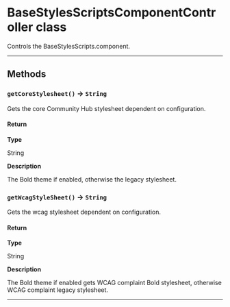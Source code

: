 # BaseStylesScriptsComponentController class

Controls the BaseStylesScripts.component.

---
## Methods
### `getCoreStylesheet()` → `String`

Gets the core Community Hub stylesheet dependent on configuration.

#### Return

**Type**

String

**Description**

The Bold theme if enabled, otherwise the legacy stylesheet.

### `getWcagStyleSheet()` → `String`

Gets the wcag stylesheet dependent on configuration.

#### Return

**Type**

String

**Description**

The Bold theme if enabled gets WCAG complaint Bold stylesheet, otherwise WCAG complaint legacy stylesheet.

---

